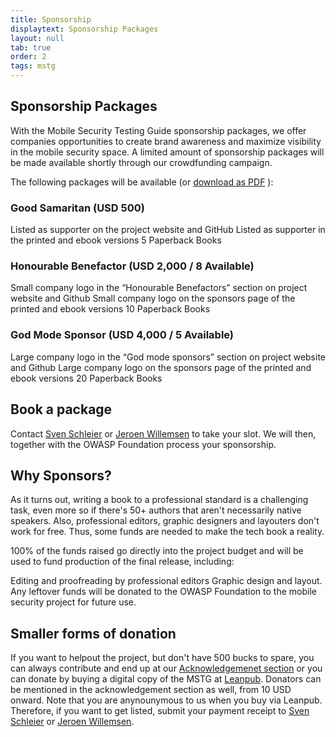 ```yaml
---
title: Sponsorship
displaytext: Sponsorship Packages
layout: null
tab: true
order: 2
tags: mstg
---
```


## Sponsorship Packages

With the Mobile Security Testing Guide sponsorship packages, we offer companies opportunities to create brand awareness and maximize visibility in the mobile security space. A limited amount of sponsorship packages will be made available shortly through our crowdfunding campaign.

The following packages will be available (or [download as PDF](/assets/pdfs/mstg-sponsor-packages.pdf) ):

### Good Samaritan (USD 500)

Listed as supporter on the project website and GitHub
Listed as supporter in the printed and ebook versions
5 Paperback Books

### Honourable Benefactor (USD 2,000 / 8 Available)

Small company logo in the “Honourable Benefactors” section on project website and Github
Small company logo on the sponsors page of the printed and ebook versions
10 Paperback Books

### God Mode Sponsor (USD 4,000 / 5 Available)

Large company logo in the “God mode sponsors” section on project website and Github
Large company logo on the sponsors page of the printed and ebook versions 
20 Paperback Books

## Book a package

Contact [Sven Schleier](mailto:sven.schleier@owasp.org) or [Jeroen Willemsen](mailto:jeroen.willemsen@owasp.org) to take your slot. We will then, together with the OWASP Foundation process your sponsorship.

## Why Sponsors?

As it turns out, writing a book to a professional standard is a challenging task, even more so if there's 50+ authors that aren't necessarily native speakers. Also, professional editors, graphic designers and layouters don't work for free. Thus, some funds are needed to make the tech book a reality.

100% of the funds raised go directly into the project budget and will be used to fund production of the final release, including:

Editing and proofreading by professional editors Graphic design and layout. Any leftover funds will be donated to the OWASP Foundation to the mobile security project for future use.

## Smaller forms of donation

If you want to helpout the project, but don't have 500 bucks to spare, you can always contribute and end up at our [Acknowledgemenet section](https://github.com/OWASP/owasp-mstg/blob/master/Document/0x02-Frontispiece.md#acknowledgments "MSTG acknowledgements") or you can donate by buying a digital copy of the MSTG at [Leanpub](https://leanpub.com/mobile-security-testing-guide "MSTG at Leanpub"). Donators can be mentioned in the acknowledgement section as well, from 10 USD onward. Note that you are anynounymous to us when you buy via Leanpub. Therefore, if you want to get listed, submit your payment receipt to [Sven Schleier](mailto:sven.schleier@owasp.org) or [Jeroen Willemsen](mailto:jeroen.willemsen@owasp.org).
